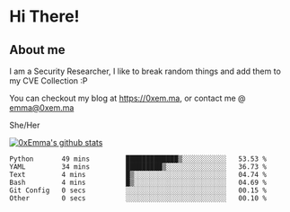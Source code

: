 # Hi There!

## About me
I am a Security Researcher, I like to break random things and add them to my CVE Collection :P 

You can checkout my blog at https://0xem.ma, or contact me @ [emma@0xem.ma](mailto:emma@0xem.ma)

She/Her

[![0xEmma's github stats](https://github-readme-stats.vercel.app/api?username=0xEmma&count_private=true&show_icons=true&theme=dark)](https://github.com/0xEmma)
<!--START_SECTION:waka-->

```text
Python       49 mins         █████████████▒░░░░░░░░░░░   53.53 %
YAML         34 mins         █████████▒░░░░░░░░░░░░░░░   36.73 %
Text         4 mins          █▒░░░░░░░░░░░░░░░░░░░░░░░   04.74 %
Bash         4 mins          █▒░░░░░░░░░░░░░░░░░░░░░░░   04.69 %
Git Config   0 secs          ░░░░░░░░░░░░░░░░░░░░░░░░░   00.15 %
Other        0 secs          ░░░░░░░░░░░░░░░░░░░░░░░░░   00.10 %
```

<!--END_SECTION:waka-->
